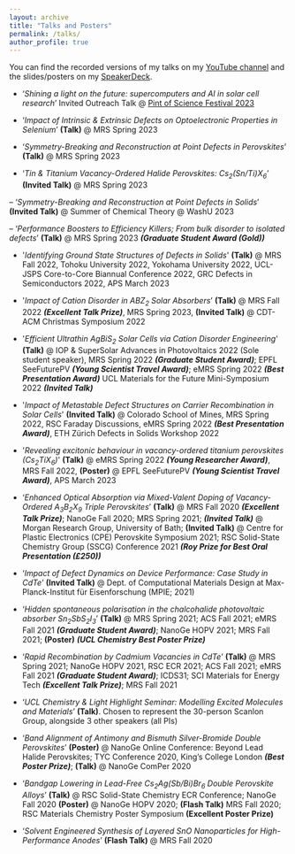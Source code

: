 ```yaml
---
layout: archive
title: "Talks and Posters"
permalink: /talks/
author_profile: true
---
```


You can find the recorded versions of my talks on my [YouTube channel](https://www.youtube.com/c/SeánRKavanagh) <i class="fab fa-fw fa-youtube" aria-hidden="true"></i> and the slides/posters on my [SpeakerDeck](https://speakerdeck.com/kavanase).

- ‘_Shining a light on the future: supercomputers and AI in solar cell research_’ Invited Outreach Talk @ [Pint of Science Festival 2023](https://pintofscience.co.uk/event/water-as-a-weapon-against-climate-change)

- ‘_Impact of Intrinsic & Extrinsic Defects on Optoelectronic Properties in Selenium_’ **(Talk)** @ MRS Spring 2023

- ‘_Symmetry-Breaking and Reconstruction at Point Defects in Perovskites_’ **(Talk)** @ MRS Spring 2023

- ‘_Tin & Titanium Vacancy-Ordered Halide Perovskites: Cs$_2$(Sn/Ti)X$_6$_’ **(Invited Talk)** @ MRS Spring 2023

– ‘_Symmetry-Breaking and Reconstruction at Point Defects in Solids_’ **(Invited Talk)** @ Summer of Chemical Theory @ WashU 2023

– ‘_Performance Boosters to Efficiency Killers; From bulk disorder to isolated defects_’ **(Talk)** @ MRS Spring 2023 **_(Graduate Student Award (Gold))_**

- '_Identifying Ground State Structures of Defects in Solids_' **(Talk)** @ MRS Fall 2022, Tohoku University 2022, Yokohama University 2022, UCL-JSPS Core-to-Core Biannual Conference 2022, GRC Defects in Semiconductors 2022, APS March 2023

- '_Impact of Cation Disorder in ABZ$_2$ Solar Absorbers_’ **(Talk)** @ MRS Fall 2022 **_(Excellent Talk Prize)_**, MRS Spring 2023, **(Invited Talk)** @ CDT-ACM Christmas Symposium 2022

- '_Efficient Ultrathin AgBiS$_2$ Solar Cells via Cation Disorder Engineering_' **(Talk)** @ IOP & SuperSolar Advances in Photovoltaics 2022 (Sole student speaker), MRS Spring 2022 **_(Graduate Student Award)_**; EPFL SeeFuturePV **_(Young Scientist Travel Award)_**; eMRS Spring 2022 **_(Best Presentation Award)_** UCL Materials for the Future Mini-Symposium 2022 **_(Invited Talk)_**

- '_Impact of Metastable Defect Structures on Carrier Recombination in Solar Cells_' **(Invited Talk)** @ Colorado School of Mines, MRS Spring 2022, RSC Faraday Discussions, eMRS Spring 2022 **_(Best Presentation Award)_**, ETH Zürich Defects in Solids Workshop 2022

- '_Revealing excitonic behaviour in vacancy-ordered titanium perovskites (Cs$_2$TiX$_6$)_' **(Talk)** @ eMRS Spring 2022 **_(Young Researcher Award)_**, MRS Fall 2022, **(Poster)** @ EPFL SeeFuturePV **_(Young Scientist Travel Award)_**, APS March 2023

- ‘_Enhanced Optical Absorption via Mixed-Valent Doping of Vacancy-Ordered A$_3$B$_2$X$_9$ Triple Perovskites_’ **(Talk)** @ MRS Fall 2020 **_(Excellent Talk Prize)_**; NanoGe Fall 2020; MRS Spring 2021; **_(Invited Talk)_** @ Morgan Research Group, University of Bath; **(Invited Talk)** @ Centre for Plastic Electronics (CPE) Perovskite Symposium 2021; RSC Solid-State Chemistry Group (SSCG) Conference 2021 **_(Roy Prize for Best Oral Presentation (£250))_**

- ‘_Impact of Defect Dynamics on Device Performance: Case Study in CdTe_’ **(Invited Talk)** @ Dept. of Computational Materials Design at Max-Planck-Institut für Eisenforschung (MPIE; 2021)

- ‘_Hidden spontaneous polarisation in the chalcohalide photovoltaic absorber Sn$_2$SbS$_2$I$_3$_’ **(Talk)** @ MRS Spring 2021; ACS Fall 2021; eMRS Fall 2021 **_(Graduate Student Award)_**; NanoGe HOPV 2021; MRS Fall 2021; **(Poster)** **_(UCL Chemistry Best Poster Prize)_**

- ‘_Rapid Recombination by Cadmium Vacancies in CdTe_’ **(Talk)** @ MRS Spring 2021; NanoGe HOPV 2021, RSC ECR 2021; ACS Fall 2021; eMRS Fall 2021 **_(Graduate Student Award)_**; ICDS31; SCI Materials for Energy Tech **_(Excellent Talk Prize)_**; MRS Fall 2021

- ‘_UCL Chemistry & Light Highlight Seminar: Modelling Excited Molecules and Materials_’ **(Talk)**. Chosen to represent the 30-person Scanlon Group, alongside 3 other speakers (all PIs)

- ‘_Band Alignment of Antimony and Bismuth Silver-Bromide Double Perovskites_’ **(Poster)** @ NanoGe Online Conference: Beyond Lead Halide Perovskites; TYC Conference 2020, King’s College London **_(Best Poster Prize)_**; **(Talk)** @ NanoGe ComPer 2020

- ‘_Bandgap Lowering in Lead-Free Cs$_2$Ag(Sb/Bi)Br$_6$ Double Perovskite Alloys_’ **(Talk)** @ RSC Solid-State Chemistry ECR Conference; NanoGe Fall 2020 **(Poster)** @ NanoGe HOPV 2020; **(Flash Talk)** MRS Fall 2020; RSC Materials Chemistry Poster Symposium **(Excellent Poster Prize)**

- ‘_Solvent Engineered Synthesis of Layered SnO Nanoparticles for High-Performance Anodes_’ **(Flash Talk)** @ MRS Fall 2020
